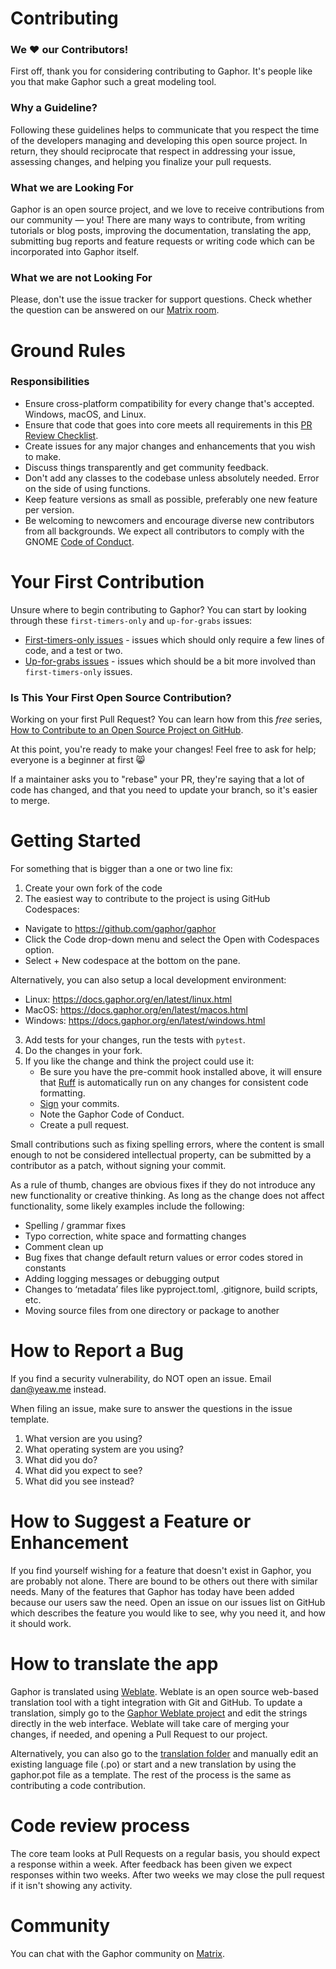 # Contributing

### We :heart: our Contributors!

First off, thank you for considering contributing to Gaphor. It's people like
you that make Gaphor such a great modeling tool.

### Why a Guideline?

Following these guidelines helps to communicate that you respect the time of
the developers managing and developing this open source project. In return,
they should reciprocate that respect in addressing your issue, assessing
changes, and helping you finalize your pull requests.

### What we are Looking For

Gaphor is an open source project, and we love to receive contributions from our
community — you! There are many ways to contribute, from writing tutorials or
blog posts, improving the documentation, translating the app, submitting bug reports
and feature requests or writing code which can be incorporated into Gaphor itself.

### What we are not Looking For

Please, don't use the issue tracker for support questions. Check whether the
question can be answered on our [Matrix
room](https://app.element.io/#/room/#gaphor_Lobby:gitter.im).

# Ground Rules
### Responsibilities

 * Ensure cross-platform compatibility for every change that's accepted.
 Windows, macOS, and Linux.
 * Ensure that code that goes into core meets all requirements in this
 [PR Review Checklist](https://gist.github.com/audreyr/4feef90445b9680475f2).
 * Create issues for any major changes and enhancements that you wish to make.
 * Discuss things transparently and get community feedback.
 * Don't add any classes to the codebase unless absolutely needed. Error on the
   side of using functions.
 * Keep feature versions as small as possible, preferably one new feature per
 version.
 * Be welcoming to newcomers and encourage diverse new contributors from all
 backgrounds. We expect all contributors to comply with the GNOME [Code of
 Conduct](https://conduct.gnome.org/).

# Your First Contribution

Unsure where to begin contributing to Gaphor? You can start by looking through
these `first-timers-only` and `up-for-grabs` issues:

 * [First-timers-only issues](https://github.com/gaphor/gaphor/issues?utf8=%E2%9C%93&q=is%3Aissue+is%3Aopen+label%3Afirst-timers-only) -
  issues which should only require a few lines of code, and a test or two.
 * [Up-for-grabs issues](https://github.com/gaphor/gaphor/issues?utf8=%E2%9C%93&q=is%3Aissue+is%3Aopen+label%3Aup-for-grabs) -
 issues which should be a bit more involved than `first-timers-only` issues.

### Is This Your First Open Source Contribution?

Working on your first Pull Request? You can learn how from this *free* series,
[How to Contribute to an Open Source Project on
GitHub](https://app.egghead.io/playlists/how-to-contribute-to-an-open-source-project-on-github).

At this point, you're ready to make your changes! Feel free to ask for help;
everyone is a beginner at first :smile_cat:

If a maintainer asks you to "rebase" your PR, they're saying that a lot of code
has changed, and that you need to update your branch, so it's easier to merge.

# Getting Started

For something that is bigger than a one or two line fix:

1. Create your own fork of the code
2. The easiest way to contribute to the project is using GitHub Codespaces:
  - Navigate to https://github.com/gaphor/gaphor
  - Click the Code drop-down menu and select the Open with Codespaces option.
  - Select + New codespace at the bottom on the pane.

Alternatively, you can also setup a local development environment:
  - Linux: https://docs.gaphor.org/en/latest/linux.html
  - MacOS: https://docs.gaphor.org/en/latest/macos.html
  - Windows: https://docs.gaphor.org/en/latest/windows.html
3. Add tests for your changes, run the tests with `pytest`.
4. Do the changes in your fork.
5. If you like the change and think the project could use it:
    * Be sure you have the pre-commit hook installed above, it will ensure that
    [Ruff](https://github.com/astral-sh/ruff) is automatically run on any changes for
    consistent code formatting.
    * [Sign](https://help.github.com/articles/signing-commits/) your commits.
    * Note the Gaphor Code of Conduct.
    * Create a pull request.

Small contributions such as fixing spelling errors, where the content is small
enough to not be considered intellectual property, can be submitted by a
contributor as a patch, without signing your commit.

As a rule of thumb, changes are obvious fixes if they do not introduce any new
functionality or creative thinking. As long as the change does not affect
functionality, some likely examples include the following:
* Spelling / grammar fixes
* Typo correction, white space and formatting changes
* Comment clean up
* Bug fixes that change default return values or error codes stored in constants
* Adding logging messages or debugging output
* Changes to ‘metadata’ files like pyproject.toml, .gitignore, build scripts, etc.
* Moving source files from one directory or package to another

# How to Report a Bug

If you find a security vulnerability, do NOT open an issue. Email dan@yeaw.me instead.

When filing an issue, make sure to answer the questions in the issue template.

1. What version are you using?
2. What operating system are you using?
3. What did you do?
4. What did you expect to see?
5. What did you see instead?

# How to Suggest a Feature or Enhancement

If you find yourself wishing for a feature that doesn't exist in Gaphor,
you are probably not alone. There are bound to be others out there with similar
needs. Many of the features that Gaphor has today have been added
because our users saw the need. Open an issue on our issues list on GitHub
which describes the feature you would like to see, why you need it, and how it
should work.

# How to translate the app

Gaphor is translated using [Weblate](https://weblate.org). Weblate is an open
source web-based translation tool with a tight integration with Git and GitHub.
To update a translation, simply go to the [Gaphor Weblate
project](https://hosted.weblate.org/projects/gaphor/) and edit the strings
directly in the web interface. Weblate will take care of merging your changes,
if needed, and opening a Pull Request to our project.

Alternatively, you can also go to the [translation
folder](https://github.com/gaphor/gaphor/tree/main/po) and manually edit an
existing language file (.po) or start and a new translation by using the
gaphor.pot file as a template. The rest of the process is the same as
contributing a code contribution.

# Code review process

The core team looks at Pull Requests on a regular basis, you should expect a
response within a week. After feedback has been given we expect responses
within two weeks. After two weeks we may close the pull request if it isn't
showing any activity.

# Community

You can chat with the Gaphor community on [Matrix](https://app.element.io/#/room/#gaphor_Lobby:gitter.im).
